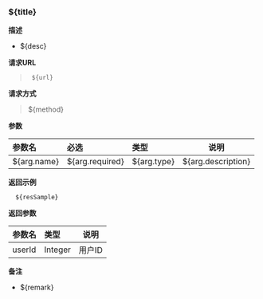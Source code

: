 ### ${title}
    
**描述** 

- ${desc}

**请求URL** 
> ` ${url}`
  
**请求方式**
> ${method}

**参数** 

|参数名|必选|类型|说明|
|:----    |:---|:----- |-----   |
|${arg.name} |${arg.required}  |${arg.type} |${arg.description}   |

**返回示例**

``` 
  ${resSample}
```

**返回参数** 

|参数名|类型|说明|
|:-----  |:-----|-----                           |
|userId |Integer   |用户ID  |

**备注**

- ${remark}
